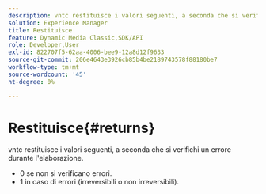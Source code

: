 ```yaml
---
description: vntc restituisce i valori seguenti, a seconda che si verifichi un errore durante l'elaborazione.
solution: Experience Manager
title: Restituisce
feature: Dynamic Media Classic,SDK/API
role: Developer,User
exl-id: 822707f5-62aa-4006-bee9-12a8d12f9633
source-git-commit: 206e4643e3926cb85b4be2189743578f88180be7
workflow-type: tm+mt
source-wordcount: '45'
ht-degree: 0%

---
```


# Restituisce{#returns}

vntc restituisce i valori seguenti, a seconda che si verifichi un errore durante l&#39;elaborazione.

* 0 se non si verificano errori.
* 1 in caso di errori (irreversibili o non irreversibili).
